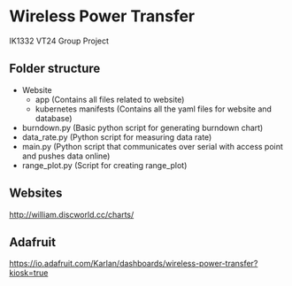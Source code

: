 # Wireless Power Transfer
IK1332 VT24 Group Project


## Folder structure
- Website
    - app (Contains all files related to website)
    - kubernetes manifests (Contains all the yaml files for website and database)
- burndown.py (Basic python script for generating burndown chart)
- data_rate.py (Python script for measuring data rate)
- main.py (Python script that communicates over serial with access point and pushes data online)
- range_plot.py (Script for creating range_plot)

## Websites
http://william.discworld.cc/charts/

## Adafruit
https://io.adafruit.com/Karlan/dashboards/wireless-power-transfer?kiosk=true
